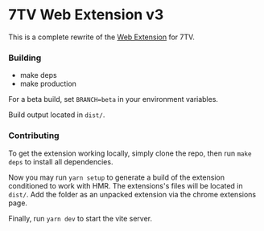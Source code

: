 # 7TV Web Extension v3

This is a complete rewrite of the [Web Extension](https://github.com/seventv/seventv) for 7TV.

### Building

- make deps
- make production

For a beta build, set `BRANCH=beta` in your environment variables.

Build output located in `dist/`.

### Contributing

To get the extension working locally, simply clone the repo, then run `make deps` to install all dependencies.

Now you may run `yarn setup` to generate a build of the extension conditioned to work with HMR. The extensions's files will be located in `dist/`. Add the folder as an unpacked extension via the chrome extensions page.

Finally, run `yarn dev` to start the vite server.
